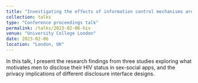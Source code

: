 ```yaml
---
title: "Investigating the effects of information control mechanisms around health disclosures in online social environments"
collection: talks
type: "Conference proceedings talk"
permalink: /talks/2023-02-06-hiv
venue: "University College London"
date: 2023-02-06
location: "London, UK"
---
```


In this talk, I present the research findings from three studies exploring what motivates men to disclose their HIV status in sex-social apps, and the privacy implications of different disclosure interface designs. 
